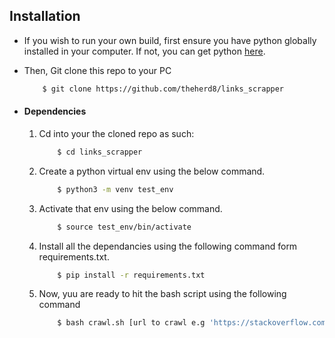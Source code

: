 ## Installation

* If you wish to run your own build, first ensure you have python globally installed in your computer. If not, you can
  get python [here](https://www.python.org").

* Then, Git clone this repo to your PC
    ```bash
        $ git clone https://github.com/theherd8/links_scrapper
    ```

* #### Dependencies
    1. Cd into your the cloned repo as such:
        ```bash
            $ cd links_scrapper
        ```
    2. Create a python virtual env using the below command.
        ```bash
            $ python3 -m venv test_env   
        ```
    3. Activate that env using the below command.
        ```bash
            $ source test_env/bin/activate  
        ```
    4. Install all the dependancies using the following command form requirements.txt.
        ```bash
            $ pip install -r requirements.txt  
        ```
    5. Now, yuu are ready to hit the bash script using the following command
        ```bash
            $ bash crawl.sh [url to crawl e.g 'https://stackoverflow.com/questions/15155476/check-if-url-that-belongs-to-the-same-domain-exists-in-list-with-python'] [number of process e.g 10]
        ```
    